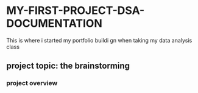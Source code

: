 # MY-FIRST-PROJECT-DSA-DOCUMENTATION
This is where i started my portfolio buildi gn when taking my data analysis class

## project topic: the brainstorming
### project overview
